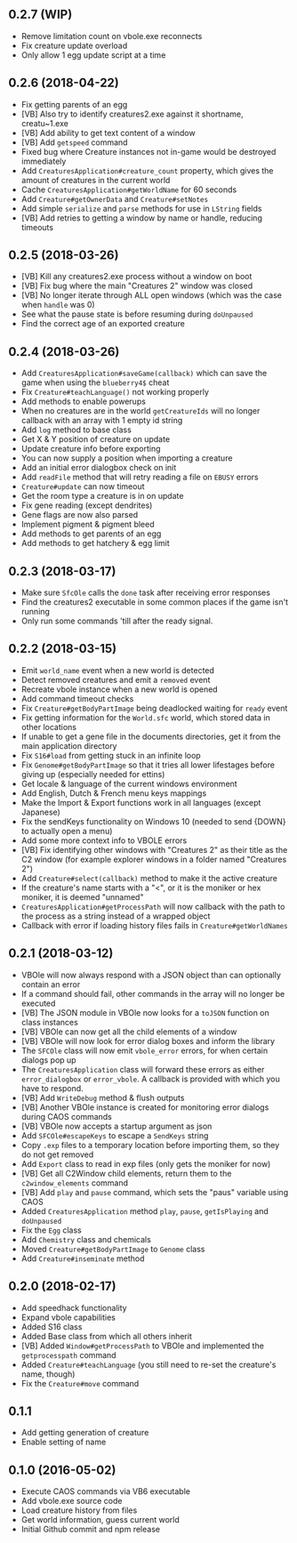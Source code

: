 ## 0.2.7 (WIP)

* Remove limitation count on vbole.exe reconnects
* Fix creature update overload
* Only allow 1 egg update script at a time

## 0.2.6 (2018-04-22)

* Fix getting parents of an egg
* [VB] Also try to identify creatures2.exe against it shortname, creatu~1.exe
* [VB] Add ability to get text content of a window
* [VB] Add `getspeed` command
* Fixed bug where Creature instances not in-game would be destroyed immediately
* Add `CreaturesApplication#creature_count` property, which gives the amount of creatures in the current world
* Cache `CreaturesApplication#getWorldName` for 60 seconds
* Add `Creature#getOwnerData` and `Creature#setNotes`
* Add simple `serialize` and `parse` methods for use in `LString` fields
* [VB] Add retries to getting a window by name or handle, reducing timeouts

## 0.2.5 (2018-03-26)

* [VB] Kill any creatures2.exe process without a window on boot
* [VB] Fix bug where the main "Creatures 2" window was closed
* [VB] No longer iterate through ALL open windows (which was the case when `handle` was 0)
* See what the pause state is before resuming during `doUnpaused`
* Find the correct age of an exported creature

## 0.2.4 (2018-03-26)

* Add `CreaturesApplication#saveGame(callback)` which can save the game when using the `blueberry4$` cheat
* Fix `Creature#teachLanguage()` not working properly
* Add methods to enable powerups
* When no creatures are in the world `getCreatureIds` will no longer callback with an array with 1 empty id string
* Add `log` method to base class
* Get X & Y position of creature on update
* Update creature info before exporting
* You can now supply a position when importing a creature
* Add an initial error dialogbox check on init
* Add `readFile` method that will retry reading a file on `EBUSY` errors
* `Creature#update` can now timeout
* Get the room type a creature is in on update
* Fix gene reading (except dendrites)
* Gene flags are now also parsed
* Implement pigment & pigment bleed
* Add methods to get parents of an egg
* Add methods to get hatchery & egg limit

## 0.2.3 (2018-03-17)

* Make sure `SfcOle` calls the `done` task after receiving error responses
* Find the creatures2 executable in some common places if the game isn't running
* Only run some commands 'till after the ready signal.

## 0.2.2 (2018-03-15)

* Emit `world_name` event when a new world is detected
* Detect removed creatures and emit a `removed` event
* Recreate vbole instance when a new world is opened
* Add command timeout checks
* Fix `Creature#getBodyPartImage` being deadlocked waiting for `ready` event
* Fix getting information for the `World.sfc` world, which stored data in other locations
* If unable to get a gene file in the documents directories, get it from the main application directory
* Fix `S16#load` from getting stuck in an infinite loop
* Fix `Genome#getBodyPartImage` so that it tries all lower lifestages before giving up (especially needed for ettins)
* Get locale & language of the current windows environment
* Add English, Dutch & French menu keys mappings
* Make the Import & Export functions work in all languages (except Japanese)
* Fix the sendKeys functionality on Windows 10 (needed to send {DOWN} to actually open a menu)
* Add some more context info to VBOLE errors
* [VB] Fix identifying other windows with "Creatures 2" as their title as the C2 window (for example explorer windows in a folder named "Creatures 2")
* Add `Creature#select(callback)` method to make it the active creature
* If the creature's name starts with a "<", or it is the moniker or hex moniker, it is deemed "unnamed"
* `CreaturesApplication#getProcessPath` will now callback with the path to the process as a string instead of a wrapped object
* Callback with error if loading history files fails in `Creature#getWorldNames`

## 0.2.1 (2018-03-12)

* VBOle will now always respond with a JSON object than can optionally contain an error
* If a command should fail, other commands in the array will no longer be executed
* [VB] The JSON module in VBOle now looks for a `toJSON` function on class instances
* [VB] VBOle can now get all the child elements of a window
* [VB] VBOle will now look for error dialog boxes and inform the library
* The `SFCOle` class will now emit `vbole_error` errors, for when certain dialogs pop up
* The `CreaturesApplication` class will forward these errors as either `error_dialogbox` or `error_vbole`. A callback is provided with which you have to respond.
* [VB] Add `WriteDebug` method & flush outputs
* [VB] Another VBOle instance is created for monitoring error dialogs during CAOS commands
* [VB] VBOle now accepts a startup argument as json
* Add `SFCOle#escapeKeys` to escape a `SendKeys` string
* Copy `.exp` files to a temporary location before importing them, so they do not get removed
* Add `Export` class to read in exp files (only gets the moniker for now)
* [VB] Get all C2Window child elements, return them to the `c2window_elements` command
* [VB] Add `play` and `pause` command, which sets the "paus" variable using CAOS
* Added `CreaturesApplication` method `play`, `pause`, `getIsPlaying` and `doUnpaused`
* Fix the `Egg` class
* Add `Chemistry` class and chemicals
* Moved `Creature#getBodyPartImage` to `Genome` class
* Add `Creature#inseminate` method

## 0.2.0 (2018-02-17)

* Add speedhack functionality
* Expand vbole capabilities
* Added S16 class
* Added Base class from which all others inherit
* [VB] Added `Window#getProcessPath` to VBOle and implemented the `getprocesspath` command
* Added `Creature#teachLanguage` (you still need to re-set the creature's name, though)
* Fix the `Creature#move` command

## 0.1.1

* Add getting generation of creature
* Enable setting of name

## 0.1.0 (2016-05-02)

* Execute CAOS commands via VB6 executable
* Add vbole.exe source code
* Load creature history from files
* Get world information, guess current world
* Initial Github commit and npm release
